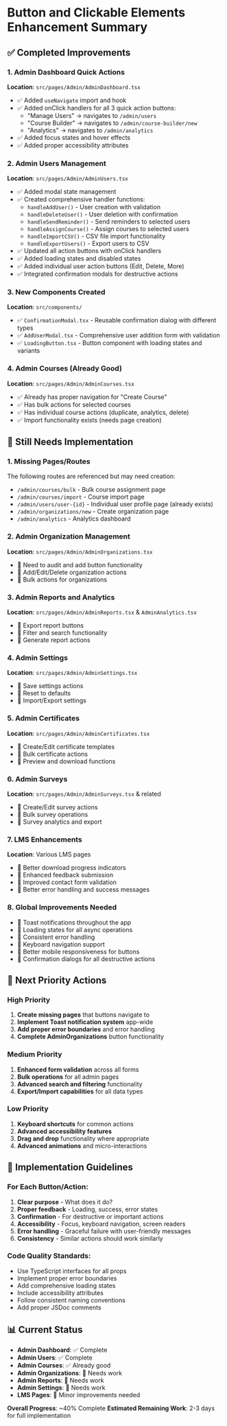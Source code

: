 # Button and Clickable Elements Enhancement Summary

## ✅ Completed Improvements

### 1. Admin Dashboard Quick Actions
**Location**: `src/pages/Admin/AdminDashboard.tsx`
- ✅ Added `useNavigate` import and hook
- ✅ Added onClick handlers for all 3 quick action buttons:
  - "Manage Users" → navigates to `/admin/users`
  - "Course Builder" → navigates to `/admin/course-builder/new`
  - "Analytics" → navigates to `/admin/analytics`
- ✅ Added focus states and hover effects
- ✅ Added proper accessibility attributes

### 2. Admin Users Management
**Location**: `src/pages/Admin/AdminUsers.tsx`
- ✅ Added modal state management
- ✅ Created comprehensive handler functions:
  - `handleAddUser()` - User creation with validation
  - `handleDeleteUser()` - User deletion with confirmation
  - `handleSendReminder()` - Send reminders to selected users
  - `handleAssignCourse()` - Assign courses to selected users
  - `handleImportCSV()` - CSV file import functionality
  - `handleExportUsers()` - Export users to CSV
- ✅ Updated all action buttons with onClick handlers
- ✅ Added loading states and disabled states
- ✅ Added individual user action buttons (Edit, Delete, More)
- ✅ Integrated confirmation modals for destructive actions

### 3. New Components Created
**Location**: `src/components/`
- ✅ `ConfirmationModal.tsx` - Reusable confirmation dialog with different types
- ✅ `AddUserModal.tsx` - Comprehensive user addition form with validation
- ✅ `LoadingButton.tsx` - Button component with loading states and variants

### 4. Admin Courses (Already Good)
**Location**: `src/pages/Admin/AdminCourses.tsx`
- ✅ Already has proper navigation for "Create Course"
- ✅ Has bulk actions for selected courses
- ✅ Has individual course actions (duplicate, analytics, delete)
- ✅ Import functionality exists (needs page creation)

## 🔄 Still Needs Implementation

### 1. Missing Pages/Routes
The following routes are referenced but may need creation:
- `/admin/courses/bulk` - Bulk course assignment page
- `/admin/courses/import` - Course import page
- `/admin/users/user-{id}` - Individual user profile page (already exists)
- `/admin/organizations/new` - Create organization page
- `/admin/analytics` - Analytics dashboard

### 2. Admin Organization Management
**Location**: `src/pages/Admin/AdminOrganizations.tsx`
- 🔄 Need to audit and add button functionality
- 🔄 Add/Edit/Delete organization actions
- 🔄 Bulk actions for organizations

### 3. Admin Reports and Analytics
**Location**: `src/pages/Admin/AdminReports.tsx` & `AdminAnalytics.tsx`
- 🔄 Export report buttons
- 🔄 Filter and search functionality
- 🔄 Generate report actions

### 4. Admin Settings
**Location**: `src/pages/Admin/AdminSettings.tsx`
- 🔄 Save settings actions
- 🔄 Reset to defaults
- 🔄 Import/Export settings

### 5. Admin Certificates
**Location**: `src/pages/Admin/AdminCertificates.tsx`
- 🔄 Create/Edit certificate templates
- 🔄 Bulk certificate actions
- 🔄 Preview and download functions

### 6. Admin Surveys
**Location**: `src/pages/Admin/AdminSurveys.tsx` & related
- 🔄 Create/Edit survey actions
- 🔄 Bulk survey operations
- 🔄 Survey analytics and export

### 7. LMS Enhancements
**Location**: Various LMS pages
- 🔄 Better download progress indicators
- 🔄 Enhanced feedback submission
- 🔄 Improved contact form validation
- 🔄 Better error handling and success messages

### 8. Global Improvements Needed
- 🔄 Toast notifications throughout the app
- 🔄 Loading states for all async operations
- 🔄 Consistent error handling
- 🔄 Keyboard navigation support
- 🔄 Better mobile responsiveness for buttons
- 🔄 Confirmation dialogs for all destructive actions

## 🎯 Next Priority Actions

### High Priority
1. **Create missing pages** that buttons navigate to
2. **Implement Toast notification system** app-wide
3. **Add proper error boundaries** and error handling
4. **Complete AdminOrganizations** button functionality

### Medium Priority
1. **Enhanced form validation** across all forms
2. **Bulk operations** for all admin pages
3. **Advanced search and filtering** functionality
4. **Export/Import capabilities** for all data types

### Low Priority
1. **Keyboard shortcuts** for common actions
2. **Advanced accessibility features**
3. **Drag and drop** functionality where appropriate
4. **Advanced animations** and micro-interactions

## 🔧 Implementation Guidelines

### For Each Button/Action:
1. **Clear purpose** - What does it do?
2. **Proper feedback** - Loading, success, error states
3. **Confirmation** - For destructive or important actions
4. **Accessibility** - Focus, keyboard navigation, screen readers
5. **Error handling** - Graceful failure with user-friendly messages
6. **Consistency** - Similar actions should work similarly

### Code Quality Standards:
- Use TypeScript interfaces for all props
- Implement proper error boundaries
- Add comprehensive loading states
- Include accessibility attributes
- Follow consistent naming conventions
- Add proper JSDoc comments

## 📊 Current Status

- **Admin Dashboard**: ✅ Complete
- **Admin Users**: ✅ Complete  
- **Admin Courses**: ✅ Already good
- **Admin Organizations**: 🔄 Needs work
- **Admin Reports**: 🔄 Needs work
- **Admin Settings**: 🔄 Needs work
- **LMS Pages**: 🔄 Minor improvements needed

**Overall Progress**: ~40% Complete
**Estimated Remaining Work**: 2-3 days for full implementation